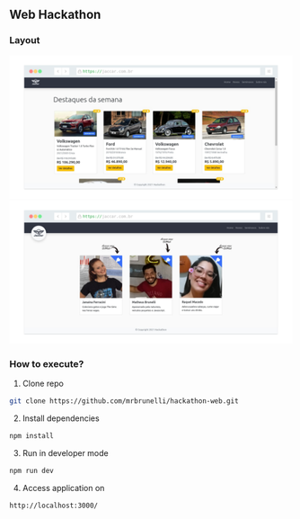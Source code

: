 ## Web Hackathon

### Layout
![](.github/screenshot-home.png)
![](.github/screenshot-about.png)

### How to execute?
1. Clone repo
```sh
git clone https://github.com/mrbrunelli/hackathon-web.git
```

2. Install dependencies
```sh
npm install
```

3. Run in developer mode
```sh
npm run dev
```

4. Access application on
```sh
http://localhost:3000/
```

